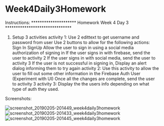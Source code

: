 # Week4Daily3Homework

Instructions:
*********************  Homework Week 4 Day 3 *******************************
1.  Setup 3 activities
          activity 1:  Use 2 edittext to get username and password from user
                            Use 2 buttons to allow for the following actions:
                                          Sign In
                                          SignUp
                            Allow the user to sign in using a social media authorization of signing in
                            If the user signs in with firebase, send the user to activity 2
                            If the user signs in with social media, send the user to activity 3
                            If the user is not successful in signing in, Display an alert dialog informing them to try again
           activity 2:  Use  this activity to allow the user to fill out some other information in the Firebase Auth User 
                             (Experiment with UI)
                             Once all the changes are complete, send the user to activity 3
           activity 3:  Display the the users info depending on what type of auth they used.

Screenshots:

![screenshot_20190205-201449_week4daily3homework](https://user-images.githubusercontent.com/46490503/52315306-5df0e100-2984-11e9-8e1c-502b0f2a58dd.jpg)
![screenshot_20190205-201433_week4daily3homework](https://user-images.githubusercontent.com/46490503/52315307-5e897780-2984-11e9-8ca2-249daee5d9b3.jpg)
![screenshot_20190205-201445_week4daily3homework](https://user-images.githubusercontent.com/46490503/52315308-5e897780-2984-11e9-9170-899a3d003bca.jpg)

